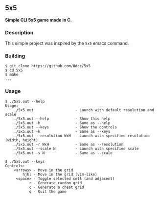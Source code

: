 ## 5x5
**Simple CLI 5x5 game made in C.**

### Description
This simple project was inspired by the `5x5` emacs command.

### Building

```console
$ git clone https://github.com/8dcc/5x5
$ cd 5x5
$ make
...
```

### Usage
```console
$ ./5x5.out --help
Usage:
    ./5x5.out                   - Launch with default resolution and scale
    ./5x5.out --help            - Show this help
    ./5x5.out -h                - Same as --help
    ./5x5.out --keys            - Show the controls
    ./5x5.out -k                - Same as --keys
    ./5x5.out --resolution WxH  - Launch with specified resolution (width, height)
    ./5x5.out -r WxH            - Same as --resolution
    ./5x5.out --scale N         - Launch with specified scale
    ./5x5.out -s N              - Same as --scale

$ ./5x5.out --keys
Controls:
    <arrows> - Move in the grid
        hjkl - Move in the grid (vim-like)
     <space> - Toggle selected cell (and adjacent)
           r - Generate random grid
           c - Generate a cheat grid
           q - Quit the game
```

